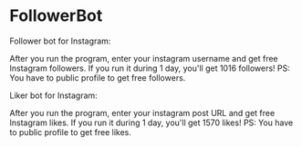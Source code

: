 # FollowerBot
Follower bot for Instagram:

After you run the program, enter your instagram username and get free Instagram followers. If you run it during 1 day, you'll get 1016 followers! PS: You have to public profile to get free followers.

Liker bot for Instagram:

After you run the program, enter your instagram post URL and get free Instagram likes. If you run it during 1 day, you'll get 1570 likes! PS: You have to public profile to get free likes.
